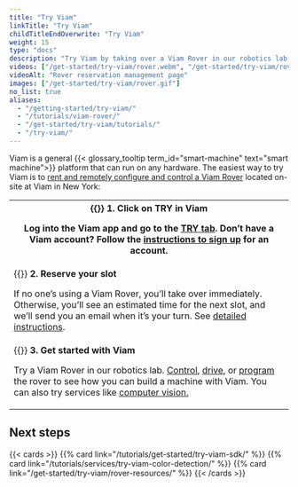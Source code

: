 ```yaml
---
title: "Try Viam"
linkTitle: "Try Viam"
childTitleEndOverwrite: "Try Viam"
weight: 15
type: "docs"
description: "Try Viam by taking over a Viam Rover in our robotics lab."
videos: ["/get-started/try-viam/rover.webm", "/get-started/try-viam/rover.mp4"]
videoAlt: "Rover reservation management page"
images: ["/get-started/try-viam/rover.gif"]
no_list: true
aliases:
  - "/getting-started/try-viam/"
  - "/tutorials/viam-rover/"
  - "/get-started/try-viam/tutorials/"
  - "/try-viam/"
---
```


Viam is a general {{< glossary_tooltip term_id="smart-machine" text="smart machine">}} platform that can run on any hardware.
The easiest way to try Viam is to [rent and remotely configure and control a Viam Rover](https://app.viam.com/try) located on-site at Viam in New York:

<table>
  <tr>
    <th>{{<imgproc src="/get-started/try-viam/try-viam-1.svg" class="fill alignright" style="max-width: 300px" declaredimensions=true alt="ALT">}}
      <b>1. Click on TRY in Viam</b>
      <p>Log into the Viam app and go to the <a href="https://app.viam.com/try">TRY tab</a>. Don’t have a Viam account? Follow the <a href="/app/fleet/account/#create-account-and-log-in">instructions to sign up</a> for an account.</p>
    </th>
  </tr>
  <tr>
    <td>{{<imgproc src="/get-started/try-viam/try-viam-2.svg" class="fill alignleft" style="max-width: 300px" declaredimensions=true alt="ALT">}}
      <b>2. Reserve your slot</b>
      <p>If no one’s using a Viam Rover, you’ll take over immediately.
Otherwise, you’ll see an estimated time for the next slot, and we’ll send you an email when it’s your turn.
See <a href="/get-started/try-viam/reserve-a-rover/">detailed instructions</a>.</p>
    </td>
  </tr>
  <tr>
    <td>{{<imgproc src="/get-started/try-viam/try-viam-3.svg" class="fill alignright" style="max-width: 300px" declaredimensions=true alt="ALT">}}
      <b>3. Get started with Viam</b>
      <p>Try a Viam Rover in our robotics lab. <a href="/get-started/try-viam/try-viam-tutorial/">Control</a>, <a href="/get-started/try-viam/try-viam-tutorial/#base-control">drive</a>, or <a href="/tutorials/get-started/try-viam-sdk/">program</a> the rover to see how you can build a machine with Viam. You can also try services like <a href="/tutorials/services/try-viam-color-detection/">computer vision.</a></p>
    </td>
  </tr>
</table>

## Next steps

{{< cards >}}
{{% card link="/tutorials/get-started/try-viam-sdk/" %}}
{{% card link="/tutorials/services/try-viam-color-detection/" %}}
{{% card link="/get-started/try-viam/rover-resources/" %}}
{{< /cards >}}
